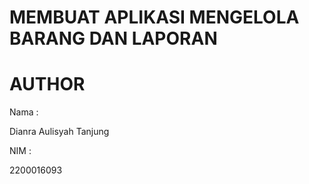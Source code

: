 # MEMBUAT APLIKASI MENGELOLA BARANG DAN LAPORAN

# AUTHOR

Nama :

Dianra Aulisyah Tanjung

NIM :

2200016093
